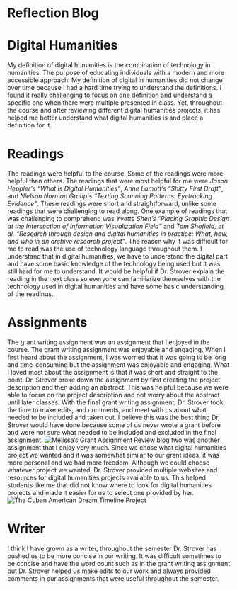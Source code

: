 # Reflection Blog 
# Digital Humanities 
My definition of digital humanities is the combination of technology in humanities. The purpose of educating individuals with a modern and more accessible approach. My definition of digital in humanities did not change over time because I had a hard time trying to understand the definitions. I found it really challenging to focus on one definition and understand a specific one when there were multiple presented in class. Yet, throughout the course and after reviewing different digital humanities projects, it has helped me better understand what digital humanities is and place a definition for it. 
# Readings 
The readings were helpful to the course. Some of the readings were more helpful than others. The readings that were most helpful for me were _Jason Heppler's “What is Digital Humanities”_, _Anne Lamott’s “Shitty First Draft”_, and _Nielson Norman Group's “Texting Scanning Patterns: Eyetracking Evidence”_. These readings were short and straightforward, unlike some readings that were challenging to read along. 
One example of readings that was challenging to comprehend was  _Yvette Shen’s “Placing Graphic Design at the Intersection of Information Visualization Field”_ and _Tom Shofield, et al. “Research through design and digital humanities in practice: What, how, and who in an archive research project”_. The reason why it was difficult for me to read was the use of technology language throughout them. I understand that in digital humanities, we have to understand the digital part and have some basic knowledge of the technology being used but it was still hard for me to understand. It would be helpful if Dr. Strover explain the reading in the next class so everyone can familiarize themselves with the technology used in digital humanities and have some basic understanding of the readings. 
# Assignments 
The grant writing assignment was an assignment that I enjoyed in the course. The grant writing assignment was enjoyable and engaging. When I first heard about the assignment, I was worried that it was going to be long and time-consuming but the assignment was enjoyable and engaging. What I loved most about the assignment is that it was short and straight to the point. Dr. Strover broke down the assignment by first creating the project description and then adding an abstract. This was helpful because we were able to focus on the project description and not worry about the abstract until later classes. 
With the final grant writing assignment, Dr. Strover took the time to make edits, and comments, and meet with us about what needed to be included and taken out. I believe this was the best thing Dr, Strover would have done because some of us never wrote a grant before and were not sure what needed to be included and excluded in the final assignment. ![Melissa’s Grant Assignment](https://melissamv1.github.io/Melissa/images/Grant.png) 
Review blog two was another assignment that I enjoy very much. Since we chose what digital humanities project we wanted and it was somewhat similar to our grant ideas, it was more personal and we had more freedom. Although we could choose whatever project we wanted, Dr. Strover provided multiple websites and resources for digital humanities projects available to us. This helped students like me that did not know where to look for digital humanities projects and made it easier for us to select one provided by her. ![The Cuban American Dream Timeline Project](https://melissamv1.github.io/Melissa/images/Thecubanproject.png)
# Writer 
I think I have grown as a writer, throughout the semester Dr. Strover has pushed us to be more concise in our writing. It was difficult sometimes to be concise and have the word count such as in the grant writing assignment but Dr. Strover helped us make edits to our work and always provided comments in our assignments that were useful throughout the semester. 

